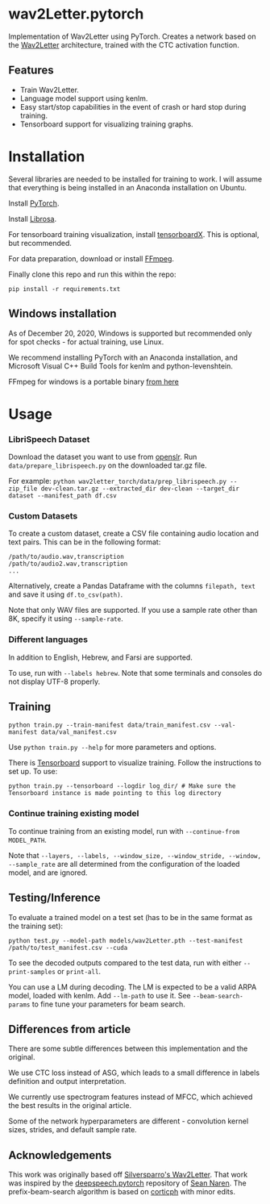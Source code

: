 # wav2Letter.pytorch

Implementation of Wav2Letter using PyTorch.
Creates a network based on the [Wav2Letter](https://arxiv.org/abs/1609.03193) architecture, trained with the CTC activation function.

## Features

* Train Wav2Letter.
* Language model support using kenlm.
* Easy start/stop capabilities in the event of crash or hard stop during training.
* Tensorboard support for visualizing training graphs.

# Installation

Several libraries are needed to be installed for training to work. I will assume that everything is being installed in
an Anaconda installation on Ubuntu.

Install [PyTorch](https://github.com/pytorch/pytorch#installation).

Install [Librosa](https://librosa.github.io/librosa/index.html).

For tensorboard training visualization, install [tensorboardX](https://github.com/lanpa/tensorboardX). This is optional, but recommended.

For data preparation, download or install [FFmpeg](https://www.ffmpeg.org/). 

Finally clone this repo and run this within the repo:
```
pip install -r requirements.txt
```
## Windows installation

As of December 20, 2020, Windows is supported but recommended only for spot checks - for actual training, use Linux.

We recommend installing PyTorch with an Anaconda installation, and Microsoft Visual C++ Build Tools for kenlm and python-levenshtein.

FFmpeg for windows is a portable binary [from here](https://www.ffmpeg.org/download.html#build-windows)

# Usage

### LibriSpeech Dataset
Download the dataset you want to use from [openslr](http://www.openslr.org/12/).
Run ```data/prepare_librispeech.py``` on the downloaded tar.gz file.

For example:  ```python wav2letter_torch/data/prep_librispeech.py --zip_file dev-clean.tar.gz --extracted_dir dev-clean --target_dir dataset --manifest_path df.csv```

### Custom Datasets
To create a custom dataset, create a CSV file containing audio location and text pairs.
This can be in the following format:

```
/path/to/audio.wav,transcription
/path/to/audio2.wav,transcription
...
```

Alternatively, create a Pandas Dataframe with the columns ```filepath, text``` and save it using ``` df.to_csv(path) ```.

Note that only WAV files are supported. If you use a sample rate other than 8K, specify it using ```--sample-rate```.

### Different languages
In addition to English, Hebrew, and Farsi are supported.

To use, run with ```--labels hebrew```. Note that some terminals and consoles do not display UTF-8 properly.


## Training

```
python train.py --train-manifest data/train_manifest.csv --val-manifest data/val_manifest.csv
```

Use `python train.py --help` for more parameters and options.

There is [Tensorboard](https://github.com/lanpa/tensorboard-pytorch) support to visualize training. Follow the instructions to set up. To use:

```
python train.py --tensorboard --logdir log_dir/ # Make sure the Tensorboard instance is made pointing to this log directory
```
### Continue training existing model
To continue training from an existing model, run with ```--continue-from MODEL_PATH```.

Note that ```--layers, --labels, --window_size, --window_stride, --window, --sample_rate``` are all determined from the configuration of the loaded model, and are ignored. 

## Testing/Inference

To evaluate a trained model on a test set (has to be in the same format as the training set):

```
python test.py --model-path models/wav2Letter.pth --test-manifest /path/to/test_manifest.csv --cuda
```

To see the decoded outputs compared to the test data, run with either ```--print-samples``` or ```print-all```.

You can use a LM during decoding. The LM is expected to be a valid ARPA model, loaded with kenlm. Add ```--lm-path``` to use it. See ```--beam-search-params``` to fine tune your parameters for beam search.

## Differences from article

There are some subtle differences between this implementation and the original.

We use CTC loss instead of ASG, which leads to a small difference in labels definition and output interpretation.

We currently use spectrogram features instead of MFCC, which achieved the best results in the original article.

Some of the network hyperparameters are different - convolution kernel sizes, strides, and default sample rate.

## Acknowledgements
This work was originally based off [Silversparro's Wav2Letter](https://github.com/silversparro/wav2letter.pytorch).
That work was inspired by  the [deepspeech.pytorch](https://github.com/SeanNaren/deepspeech.pytorch) repository of [Sean Naren](https://github.com/SeanNaren). 
The prefix-beam-search algorithm is based on [corticph](https://github.com/corticph/prefix-beam-search) with minor edits.